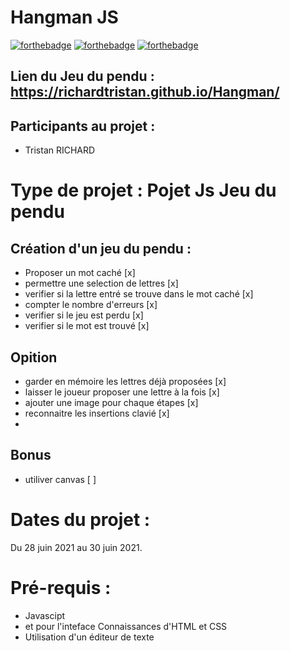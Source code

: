# Hangman JS

[![forthebadge](https://forthebadge.com/images/badges/uses-html.svg)](https://forthebadge.com)
[![forthebadge](https://forthebadge.com/images/badges/uses-css.svg)](https://forthebadge.com)
[![forthebadge](https://forthebadge.com/images/badges/uses-js.svg)](https://forthebadge.com)

## Lien du Jeu du pendu : https://richardtristan.github.io/Hangman/
 
## Participants au projet : 
 
* Tristan RICHARD
 
# Type de projet : Pojet Js Jeu du pendu
 
## Création d'un jeu du pendu : 
 
* Proposer un mot caché [x]
* permettre une selection de lettres [x]
* verifier si la lettre entré se trouve dans le mot caché [x]
* compter le nombre d'erreurs [x]
* verifier si le jeu est perdu [x]
* verifier si le mot est trouvé [x]

## Opition

* garder en mémoire les lettres déjà proposées [x]
* laisser le joueur proposer une lettre à la fois [x]
* ajouter une image pour chaque étapes [x]
* reconnaitre les insertions clavié [x]
* 
## Bonus

* utiliver canvas [ ]
 
# Dates du projet : 
 
Du 28 juin 2021 au 30 juin 2021.
 
# Pré-requis :

* Javascipt
* et pour l'inteface Connaissances d'HTML et CSS 
* Utilisation d'un éditeur de texte
 
